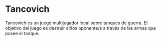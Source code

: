 # Tancovich

Tancovich es un juego multijugador local sobre tanques de guerra.
El objetivo del juego es destruir al/los oponente/s a través de las armas que posee el tanque.


